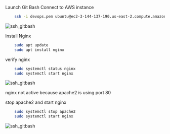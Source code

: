 Launch Git Bash
Connect to AWS instance
```bash
    ssh -i devops.pem ubuntu@ec2-3-144-137-190.us-east-2.compute.amazonaws.com
 ```

![ssh_gitbash](http://cybronix.com.ng/devops/ssh_with_gitbash.png)

Install Nginx

```bash
    sudo apt update
    sudo apt install nginx
```
verify nginx
```bash
    sudo systemctl status nginx
    sudo systemctl start nginx
```
![ssh_gitbash](http://cybronix.com.ng/devops/nginx_dead.png)

nginx not active because apache2 is using port 80

stop apache2 and start nginx
```bash
    sudo systemctl stop apache2
    sudo systemctl start nginx
```
![ssh_gitbash](http://cybronix.com.ng/devops/nginx_start.png)

